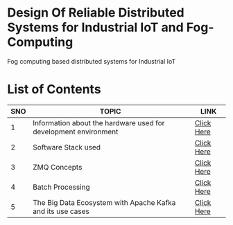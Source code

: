 # Design Of Reliable Distributed Systems for Industrial IoT and Fog-Computing
 Fog computing based distributed systems for Industrial IoT

# List of Contents

| SNO  | TOPIC  |  LINK |
|---|---|---|
|  1 | Information about the hardware used for  development environment  |  [Click Here](/docs/installation/specs.md) |
| 2  | Software Stack used  | [Click Here](/docs/installation/softwareStack.md)  |
|  3 | ZMQ Concepts  |  [Click Here](/docs/zmqConc/index.md) |
|  4 | Batch Processing  |  [Click Here](/docs/fileIO/index.md)
|  5 | The Big Data Ecosystem with Apache Kafka and its use cases  |  [Click Here](/docs/kafka/kafka-eco.md) |

